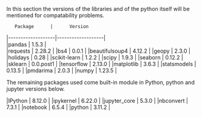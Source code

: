 In this section the versions of the libraries and of the python itself will be mentioned for compatability problems.  
  
       Package      |      Version        
|-------------------|-------------------|  
|pandas             | 1.5.3             |  
|requests           | 2.28.2            |
|bs4                | 0.0.1             |
|beautifulsoup4     | 4.12.2            |
|geopy              | 2.3.0             |
|holidays           | 0.28              |
|scikit-learn       | 1.2.2             |
|scipy              | 1.9.3             |
|seaborn            | 0.12.2            |
|sklearn            | 0.0.post1         |
|tensorflow         | 2.13.0            |
|matplotlib         | 3.6.3             |
|statsmodels        | 0.13.5            |
|pmdarima           | 2.0.3             |
|numpy              | 1.23.5            |

The remaining packages used come built-in module in Python, python and jupyter versions below.

|IPython            | 8.12.0            |
|ipykernel          | 6.22.0            |
|jupyter_core       | 5.3.0             |
|nbconvert          | 7.3.1             |
|notebook           | 6.5.4             |
|python             | 3.11.2            |
